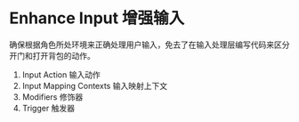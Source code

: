# Enhance Input 增强输入
确保根据角色所处环境来正确处理用户输入，免去了在输入处理层编写代码来区分开门和打开背包的动作。

1. Input Action 输入动作
2. Input Mapping Contexts 输入映射上下文
3. Modifiers 修饰器
4. Trigger 触发器

